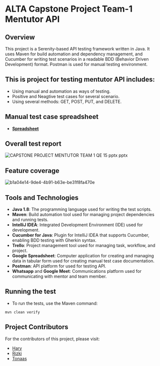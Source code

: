 # ALTA Capstone Project Team-1 Mentutor API

## Overview
This project is a Serenity-based API testing framework written in Java. It uses Maven for build automation and dependency management, and Cucumber for writing test scenarios in a readable BDD (Behavior Driven Development) format. Postman is used for manual testing environment.

## This is project for testing mentutor API includes:
* Using manual and automation as ways of testing.
* Positive and Neagtive test cases for several scenario.
* Using several methods: GET, POST, PUT, and DELETE.

## Manual test case spreadsheet
* **[Spreadsheet](https://docs.google.com/spreadsheets/d/1CZlQqHCEjIea0I-8XUVbv9Tx9gy4rwYh89RvZVFnmp0/edit?gid=1980146847#gid=1980146847)**

## Overall test report
![CAPSTONE PROJECT MENTUTOR TEAM 1 QE 15 pptx pptx](https://github.com/user-attachments/assets/21b75e49-a7fc-464a-bd93-5e3ac858e979)


## Feature coverage
![b1a04e14-9de4-4b91-b63e-be31f8fa470e](https://github.com/user-attachments/assets/c67947a9-876f-4872-819f-1e62bbd50787)


## Tools and Technologies
- **Java 1.8**: The programming language used for writing the test scripts.
- **Maven**: Build automation tool used for managing project dependencies and running tests.
- **IntelliJ IDEA**: Integrated Development Environment (IDE) used for development.
- **Cucumber for Java**: Plugin for IntelliJ IDEA that supports Cucumber, enabling BDD testing with Gherkin syntax.
- **Trello**: Project management tool used for managing task, workflow, and project.
- **Google Spreadsheet**: Computer application for creating and managing data in tabular form used for creating manual test case documentation.
- **Postman**: API platform for used for testing API.
- **Whatsapp** and **Google Meet**: Communications platform used for communicating with mentor and team member.

## Running the test
* To run the tests, use the Maven command:
```shell
mvn clean verify
```

## Project Contributors
For the contributors of this project, please visit:
* [Hary](https://github.com/Hary1620)
* [Rizki](https://github.com/rzkimdn)
* [Tonaas](https://github.com/TonaasKalesaran)
